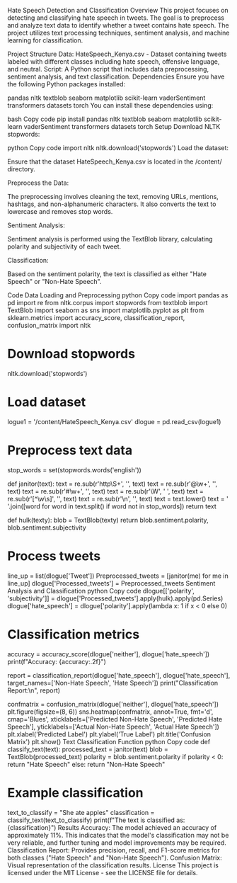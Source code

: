 Hate Speech Detection and Classification
Overview
This project focuses on detecting and classifying hate speech in tweets. The goal is to preprocess and analyze text data to identify whether a tweet contains hate speech. The project utilizes text processing techniques, sentiment analysis, and machine learning for classification.

Project Structure
Data: HateSpeech_Kenya.csv - Dataset containing tweets labeled with different classes including hate speech, offensive language, and neutral.
Script: A Python script that includes data preprocessing, sentiment analysis, and text classification.
Dependencies
Ensure you have the following Python packages installed:

pandas
nltk
textblob
seaborn
matplotlib
scikit-learn
vaderSentiment
transformers
datasets
torch
You can install these dependencies using:


bash
Copy code
pip install pandas nltk textblob seaborn matplotlib scikit-learn vaderSentiment transformers datasets torch
Setup
Download NLTK stopwords:

python
Copy code
import nltk
nltk.download('stopwords')
Load the dataset:

Ensure that the dataset HateSpeech_Kenya.csv is located in the /content/ directory.

Preprocess the Data:

The preprocessing involves cleaning the text, removing URLs, mentions, hashtags, and non-alphanumeric characters. It also converts the text to lowercase and removes stop words.

Sentiment Analysis:

Sentiment analysis is performed using the TextBlob library, calculating polarity and subjectivity of each tweet.

Classification:

Based on the sentiment polarity, the text is classified as either "Hate Speech" or "Non-Hate Speech".

Code
Data Loading and Preprocessing
python
Copy code
import pandas as pd
import re
from nltk.corpus import stopwords
from textblob import TextBlob
import seaborn as sns
import matplotlib.pyplot as plt
from sklearn.metrics import accuracy_score, classification_report, confusion_matrix
import nltk

# Download stopwords
nltk.download('stopwords')

# Load dataset
logue1 = '/content/HateSpeech_Kenya.csv'
dlogue = pd.read_csv(logue1)

# Preprocess text data
stop_words = set(stopwords.words('english'))

def janitor(text):
    text = re.sub(r'http\S+', '', text)
    text = re.sub(r'@\w+', '', text)
    text = re.sub(r'#\w+', '', text)
    text = re.sub(r'\W', ' ', text)
    text = re.sub(r'[^\w\s]', '', text)
    text = re.sub(r'\n', '', text)
    text = text.lower()
    text = ' '.join([word for word in text.split() if word not in stop_words])
    return text

def hulk(texty):
    blob = TextBlob(texty)
    return blob.sentiment.polarity, blob.sentiment.subjectivity

# Process tweets
line_up = list(dlogue['Tweet'])
Preprocessed_tweets = [janitor(me) for me in line_up]
dlogue['Processed_tweets'] = Preprocessed_tweets
Sentiment Analysis and Classification
python
Copy code
dlogue[['polarity', 'subjectivity']] = dlogue['Processed_tweets'].apply(hulk).apply(pd.Series)
dlogue['hate_speech'] = dlogue['polarity'].apply(lambda x: 1 if x < 0 else 0)

# Classification metrics
accuracy = accuracy_score(dlogue['neither'], dlogue['hate_speech'])
print(f"Accuracy: {accuracy:.2f}")

report = classification_report(dlogue['hate_speech'], dlogue['hate_speech'], target_names=['Non-Hate Speech', 'Hate Speech'])
print("Classification Report:\n", report)

confmatrix = confusion_matrix(dlogue['neither'], dlogue['hate_speech'])
plt.figure(figsize=(8, 6))
sns.heatmap(confmatrix, annot=True, fmt='d', cmap='Blues',
            xticklabels=['Predicted Non-Hate Speech', 'Predicted Hate Speech'],
            yticklabels=['Actual Non-Hate Speech', 'Actual Hate Speech'])
plt.xlabel('Predicted Label')
plt.ylabel('True Label')
plt.title('Confusion Matrix')
plt.show()
Text Classification Function
python
Copy code
def classify_text(text):
    processed_text = janitor(text)
    blob = TextBlob(processed_text)
    polarity = blob.sentiment.polarity
    if polarity < 0:
        return "Hate Speech"
    else:
        return "Non-Hate Speech"

# Example classification
text_to_classify = "She ate apples"
classification = classify_text(text_to_classify)
print(f"The text is classified as: {classification}")
Results
Accuracy: The model achieved an accuracy of approximately 11%. This indicates that the model's classification may not be very reliable, and further tuning and model improvements may be required.
Classification Report: Provides precision, recall, and F1-score metrics for both classes ("Hate Speech" and "Non-Hate Speech").
Confusion Matrix: Visual representation of the classification results.
License
This project is licensed under the MIT License - see the LICENSE file for details.

